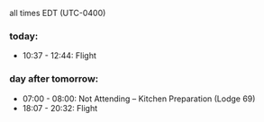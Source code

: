 all times EDT (UTC-0400)

### today:

* 10:37 - 12:44: Flight

### day after tomorrow:

* 07:00 - 08:00: Not Attending – Kitchen Preparation (Lodge 69)
* 18:07 - 20:32: Flight
